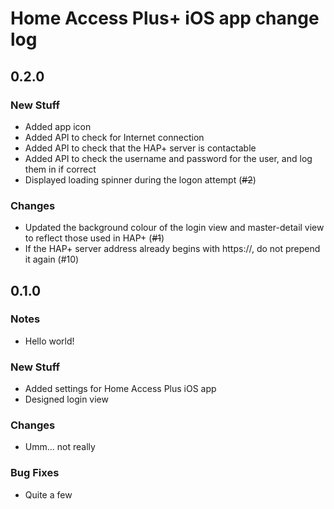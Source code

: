 # Home Access Plus+ iOS app change log

## 0.2.0

### New Stuff
* Added app icon
* Added API to check for Internet connection
* Added API to check that the HAP+ server is contactable
* Added API to check the username and password for the user, and log them in if correct
* Displayed loading spinner during the logon attempt (~~#2~~)

### Changes
* Updated the background colour of the login view and master-detail view to reflect those used in HAP+ (~~#1~~)
* If the HAP+ server address already begins with https://, do not prepend it again (#10)

## 0.1.0

### Notes
* Hello world!

### New Stuff
* Added settings for Home Access Plus iOS app
* Designed login view

### Changes
* Umm... not really

### Bug Fixes
* Quite a few